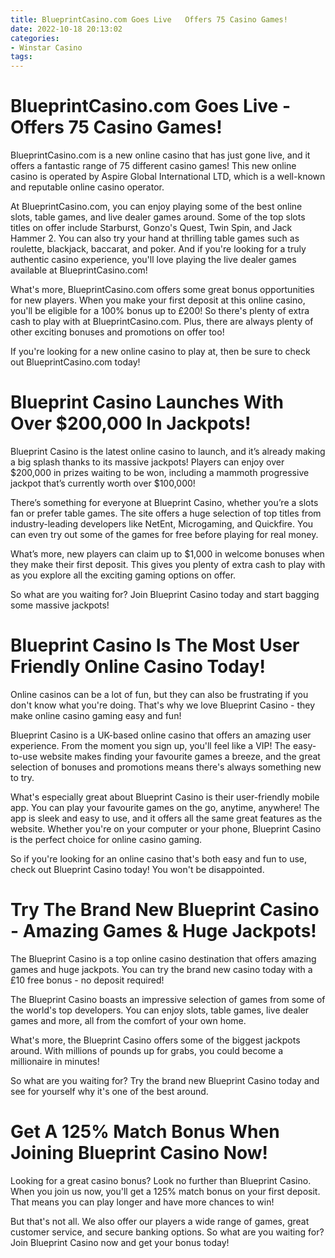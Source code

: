 ```yaml
---
title: BlueprintCasino.com Goes Live   Offers 75 Casino Games!
date: 2022-10-18 20:13:02
categories:
- Winstar Casino
tags:
---
```



#  BlueprintCasino.com Goes Live - Offers 75 Casino Games!

BlueprintCasino.com is a new online casino that has just gone live, and it offers a fantastic range of 75 different casino games! This new online casino is operated by Aspire Global International LTD, which is a well-known and reputable online casino operator.

At BlueprintCasino.com, you can enjoy playing some of the best online slots, table games, and live dealer games around. Some of the top slots titles on offer include Starburst, Gonzo's Quest, Twin Spin, and Jack Hammer 2. You can also try your hand at thrilling table games such as roulette, blackjack, baccarat, and poker. And if you're looking for a truly authentic casino experience, you'll love playing the live dealer games available at BlueprintCasino.com!

What's more, BlueprintCasino.com offers some great bonus opportunities for new players. When you make your first deposit at this online casino, you'll be eligible for a 100% bonus up to £200! So there's plenty of extra cash to play with at BlueprintCasino.com. Plus, there are always plenty of other exciting bonuses and promotions on offer too!

If you're looking for a new online casino to play at, then be sure to check out BlueprintCasino.com today!

#  Blueprint Casino Launches With Over $200,000 In Jackpots!

Blueprint Casino is the latest online casino to launch, and it’s already making a big splash thanks to its massive jackpots! Players can enjoy over $200,000 in prizes waiting to be won, including a mammoth progressive jackpot that’s currently worth over $100,000!

There’s something for everyone at Blueprint Casino, whether you’re a slots fan or prefer table games. The site offers a huge selection of top titles from industry-leading developers like NetEnt, Microgaming, and Quickfire. You can even try out some of the games for free before playing for real money.

What’s more, new players can claim up to $1,000 in welcome bonuses when they make their first deposit. This gives you plenty of extra cash to play with as you explore all the exciting gaming options on offer.

So what are you waiting for? Join Blueprint Casino today and start bagging some massive jackpots!

#  Blueprint Casino Is The Most User Friendly Online Casino Today!

Online casinos can be a lot of fun, but they can also be frustrating if you don't know what you're doing. That's why we love Blueprint Casino - they make online casino gaming easy and fun!

Blueprint Casino is a UK-based online casino that offers an amazing user experience. From the moment you sign up, you'll feel like a VIP! The easy-to-use website makes finding your favourite games a breeze, and the great selection of bonuses and promotions means there's always something new to try.

What's especially great about Blueprint Casino is their user-friendly mobile app. You can play your favourite games on the go, anytime, anywhere! The app is sleek and easy to use, and it offers all the same great features as the website. Whether you're on your computer or your phone, Blueprint Casino is the perfect choice for online casino gaming.

So if you're looking for an online casino that's both easy and fun to use, check out Blueprint Casino today! You won't be disappointed.

#  Try The Brand New Blueprint Casino - Amazing Games & Huge Jackpots!

The Blueprint Casino is a top online casino destination that offers amazing games and huge jackpots. You can try the brand new casino today with a £10 free bonus - no deposit required!

The Blueprint Casino boasts an impressive selection of games from some of the world's top developers. You can enjoy slots, table games, live dealer games and more, all from the comfort of your own home.

What's more, the Blueprint Casino offers some of the biggest jackpots around. With millions of pounds up for grabs, you could become a millionaire in minutes!

So what are you waiting for? Try the brand new Blueprint Casino today and see for yourself why it's one of the best around.

#  Get A 125% Match Bonus When Joining Blueprint Casino Now!

Looking for a great casino bonus? Look no further than Blueprint Casino. When you join us now, you'll get a 125% match bonus on your first deposit. That means you can play longer and have more chances to win!

But that's not all. We also offer our players a wide range of games, great customer service, and secure banking options. So what are you waiting for? Join Blueprint Casino now and get your bonus today!